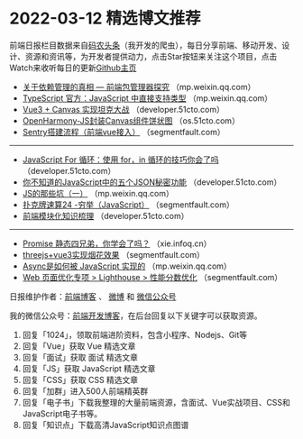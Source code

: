 # 2022-03-12 精选博文推荐

前端日报栏目数据来自[码农头条](http://hao.caibaojian.com.cn/)（我开发的爬虫），每日分享前端、移动开发、设计、资源和资讯等，为开发者提供动力，点击Star按钮来关注这个项目，点击Watch来收听每日的更新[Github主页](https://github.com/kujian/frontendDaily)
* [关于依赖管理的真相 — 前端包管理器探究](https://mp.weixin.qq.com/s?__biz=Mzg4MjE5OTI4Mw==&mid=2247490512&idx=1&sn=22fd9570d4d829e5a4b5319953c4a6f6) （mp.weixin.qq.com）
* [TypeScript 官方：JavaScript 中直接支持类型](https://mp.weixin.qq.com/s?__biz=MzkxMjI3MTA1Mg==&mid=2247516040&idx=1&sn=ebc5a8af47b9afc58088da24567ebfe1) （mp.weixin.qq.com）
* [Vue3 + Canvas 实现坦克大战](https://developer.51cto.com/article/703628.html) （developer.51cto.com）
* [OpenHarmony-JS封装Canvas组件饼状图](https://os.51cto.com/article/703771.html) （os.51cto.com）
* [Sentry搭建流程（前端vue接入）](https://segmentfault.com/a/1190000041524501) （segmentfault.com）

***
* [JavaScript For 循环：使用 for，in 循环的技巧你会了吗](https://developer.51cto.com/article/703747.html) （developer.51cto.com）
* [你不知道的JavaScript中的五个JSON秘密功能](https://developer.51cto.com/article/703604.html) （developer.51cto.com）
* [JS的那些坑（一）](https://mp.weixin.qq.com/s/RwpnBU1w6IJBCi59kIXKsQ) （mp.weixin.qq.com）
* [扑克牌速算24 -穷举（JavaScript）](https://segmentfault.com/a/1190000041523394) （segmentfault.com）
* [前端模块化知识梳理](https://developer.51cto.com/article/703737.html) （developer.51cto.com）

***
* [Promise 静态四兄弟，你学会了吗？](https://xie.infoq.cn/article/06d24b816fc2ffe94c75a9ef6) （xie.infoq.cn）
* [threejs+vue3实现烟花效果](https://segmentfault.com/a/1190000041531427) （segmentfault.com）
* [Async是如何被 JavaScript 实现的](https://mp.weixin.qq.com/s?__biz=MzI0MzIyMDM5Ng==&mid=2649843729&idx=1&sn=8a009298843f8f47805184bdfdd500f6) （mp.weixin.qq.com）
* [Web 页面优化专项 &gt; Lighthouse &gt; 性能分数优化](https://segmentfault.com/a/1190000041524121) （segmentfault.com）

日报维护作者：[前端博客](http://caibaojian.com.cn/) 、 [微博](http://weibo.com/kujian) 和 [微信公众号](https://open.weixin.qq.com/qr/code?username=caibaojian_com)

我的微信公众号：[前端开发博客](https://open.weixin.qq.com/qr/code?username=caibaojian_com)，在后台回复以下关键字可以获取资源。

1. 回复「1024」，领取前端进阶资料，包含小程序、Nodejs、Git等
2. 回复「Vue」获取 Vue 精选文章
3. 回复「面试」获取 面试 精选文章
4. 回复「JS」获取 JavaScript 精选文章
5. 回复「CSS」获取 CSS 精选文章
6. 回复「加群」进入500人前端精英群
7. 回复「电子书」下载我整理的大量前端资源，含面试、Vue实战项目、CSS和JavaScript电子书等。
8. 回复「知识点」下载高清JavaScript知识点图谱